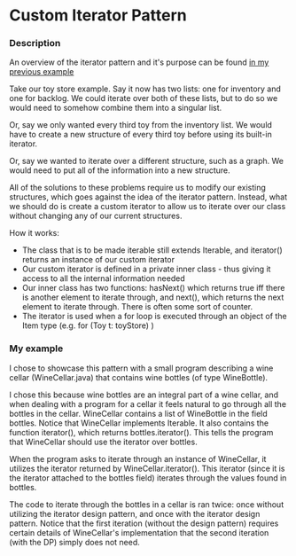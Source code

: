 # Custom Iterator Pattern

### Description
An overview of the iterator pattern and it's purpose can be found [in my previous example](https://github.com/jaycoh/Iterator-Pattern-Built-In)

Take our toy store example. Say it now has two lists: one for inventory and one for backlog. We could iterate over both of these
lists, but to do so we would need to somehow combine them into a singular list.

Or, say we only wanted every third toy from the inventory list. We would have to create a new structure of every third toy before
using its built-in iterator.

Or, say we wanted to iterate over a different structure, such as a graph. We would need to put all of the information into
a new structure.

All of the solutions to these problems require us to modify our existing structures, which goes against the idea of the
iterator pattern. Instead, what we should do is create a custom iterator to allow us to iterate over our class without
changing any of our current structures.

How it works:
- The class that is to be made iterable still extends Iterable<Item>, and iterator() returns an instance of our custom iterator
- Our custom iterator is defined in a private inner class - thus giving it access to all the internal information needed
- Our inner class has two functions: hasNext() which returns true iff there is another element to iterate through, and
next(), which returns the next element to iterate through. There is often some sort of counter.
- The iterator is used when a for loop is executed through an object of the Item type (e.g. for (Toy t: toyStore) )
 
### My example

I chose to showcase this pattern with a small program describing a wine cellar (WineCellar.java) that contains wine bottles (of type WineBottle).

I chose this because wine bottles are an integral part of a wine cellar, and when dealing with a program for a cellar it feels natural to go through all the bottles in the cellar. WineCellar contains a list of WineBottle in the field bottles. Notice that WineCellar implements Iterable<WineBottle>. It also contains the function iterator(), which returns bottles.iterator(). This tells the program that WineCellar should use the iterator over bottles.
 
 When the program asks to iterate through an instance of WineCellar, it utilizes the iterator returned by WineCellar.iterator(). This iterator (since it is the iterator attached to the bottles field) iterates through the values found in bottles.
 
The code to iterate through the bottles in a cellar is ran twice: once without utilizing the iterator design pattern, and once with the iterator design pattern. Notice that the first iteration (without the design pattern) requires certain details of WineCellar's implementation that the second iteration (with the DP) simply does not need. 
